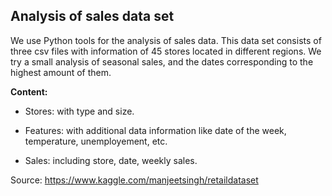 ## Analysis of sales data set

We use Python tools for the analysis of sales data. This data set consists of three csv files with information of 45 stores located in different regions. We try a small analysis of seasonal sales, and the dates corresponding to the highest amount of them.

**Content:**

- Stores: with type and size.

- Features: with additional data information like date of the week, temperature, unemployement, etc.

- Sales: including store, date, weekly sales.

Source: https://www.kaggle.com/manjeetsingh/retaildataset

